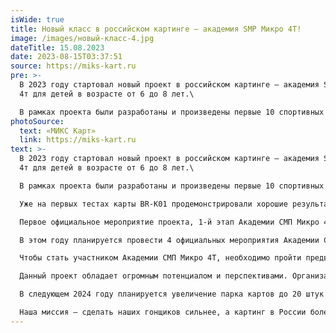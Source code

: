 ```yaml
---
isWide: true
title: Новый класс в российском картинге – академия SMP Микро 4Т!
image: /images/новый-класс-4.jpg
dateTitle: 15.08.2023
date: 2023-08-15T03:37:51
source: https://miks-kart.ru
pre: >-
  В 2023 году стартовал новый проект в российском картинге – академия SMP Микро
  4т для детей в возрасте от 6 до 8 лет.\

  В рамках проекта были разработаны и произведены первые 10 спортивных детских картов BR Engineering BR-K01. Разработчиком новых шасси является компания BR Engineering. Производителем и техническим партнёром проекта является компания МИКС карт – российский производитель картов для проката и спорта.
photoSource:
  text: «МИКС Карт»
  link: https://miks-kart.ru
text: >-
  В 2023 году стартовал новый проект в российском картинге – академия SMP Микро
  4т для детей в возрасте от 6 до 8 лет.\

  В рамках проекта были разработаны и произведены первые 10 спортивных детских картов BR Engineering BR-K01. Разработчиком новых шасси является компания BR Engineering. Производителем и техническим партнёром проекта является компания МИКС карт – российский производитель картов для проката и спорта.\

  Уже на первых тестах карты BR-K01 продемонстрировали хорошие результаты по надёжности, управляемости, а также большой потенциал к дальнейшей модернизации. В конструкцию карта был решено добавить элемент из прокатного картинга – регулируемое сиденье для того, чтобы максимальное большое количество юных пилотов разного возраста и роста смогли попробовать свои силы за рулем новой техники.\

  Первое официальное мероприятие проекта, 1-й этап Академии СМП Микро 4Т, прошло 28 июля на трассе ЦТВС Москва. В этапе принял участие 21 воспитанник столичных академий картинга.\

  В этом году планируется провести 4 официальных мероприятия Академии СМП Микро 4т, участие в которых абсолютно бесплатно для детей 6-8 лет. Финал проекта пройдет 9 сентября на картинг-трассе в ЦТВС Москва.\

  Чтобы стать участником Академии СМП Микро 4Т, необходимо пройти предварительный отбор, состоящий из заездов на прокатных картах и теоретического экзамена.\

  Данный проект обладает огромным потенциалом и перспективами. Организаторы ставят своей целью увеличение количества картов российского производства, на которых могут выступать пилоты в российских соревнованиях по картингу.\

  В следующем 2024 году планируется увеличение парка картов до 20 штук а также создание отечественной моносерии для детей 9-10 лет.\

  Наша миссия – сделать наших гонщиков сильнее, а картинг в России более успешным и востребованным!
---
```

